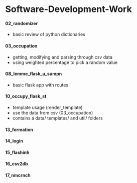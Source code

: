 # Software-Development-Work

#### 02_randomizer
- basic review of python dictionaries

#### 03_occupation
- getting, modifying and parsing through csv data
- using weighted percentage to pick a random value

#### 08_lemme_flask_u_sumpn
- basic flask app with routes

#### 10_occupy_flask_st
- template usage (render_template)
- use the data from csv (03_occupation)
- contains a data/ templates/ and util/ folders

#### 13_formation

#### 14_login

#### 15_flashinh

#### 16_csv2db

#### 17_nmcrnch
